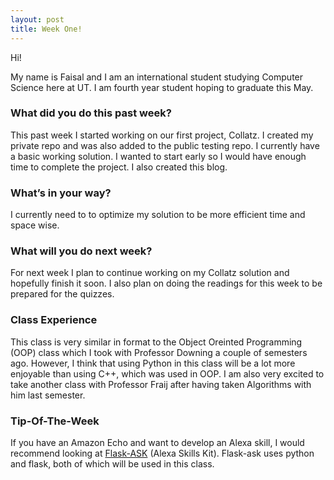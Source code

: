 ```yaml
---
layout: post
title: Week One!
---
```

Hi! 

My name is Faisal and I am an international student studying Computer Science here at UT. I am fourth year student hoping to graduate this May.

### What did you do this past week?

This past week I started working on our first project, Collatz. I created my private repo and was also added to the public testing repo. I currently have a basic working solution. I wanted to start early so I would have enough time to complete the project. I also created this blog.

### What’s in your way?

I currently need to to optimize my solution to be more efficient time and space wise.

### What will you do next week?

For next week I plan to continue working on my Collatz solution and hopefully finish it soon. I also plan on doing the readings for this week to be prepared for the quizzes.

### Class Experience 

This class is very similar in format to the Object Oreinted Programming (OOP) class which I took with Professor Downing a couple of semesters ago. However, I think that using Python in this class will be a lot more enjoyable than using C++, which was used in OOP. I am also very excited to take another class with Professor Fraij after having taken Algorithms with him last semester. 

### Tip-Of-The-Week

If you have an Amazon Echo and want to develop an Alexa skill, I would recommend looking at [Flask-ASK](https://github.com/johnwheeler/flask-ask) (Alexa Skills Kit). Flask-ask uses python and flask, both of which will be used in this class.

